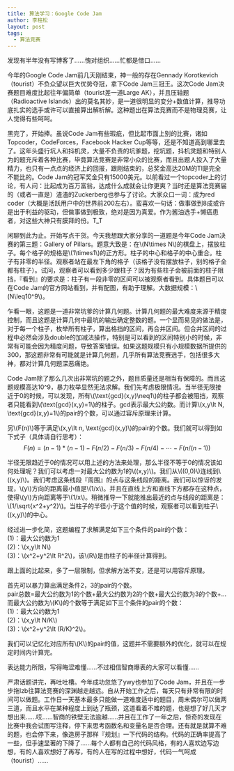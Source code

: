 ```yaml
---
title: 算法学习：Google Code Jam
author: 李柱松
layout: post
tags:
  - 算法竞赛
---
```


<script type="text/x-mathjax-config">
  MathJax.Hub.Config({
    extensions: ["tex2jax.js"],
    jax: ["input/TeX", "output/HTML-CSS"],
    tex2jax: {
      inlineMath: [ ['$','$'], ["\\(","\\)"] ],
      displayMath: [ ['$$','$$'], ["\\[","\\]"] ],
      processEscapes: true
    },
    "HTML-CSS": { availableFonts: ["TeX"] }
  });
  </script>

发现有半年没有写博客了......愧对组织......忙都是借口......

今年的Google Code Jam前几天刚结束，神一般的存在Gennady Korotkevich（tourist）不负众望以巨大优势夺冠，拿下Code Jam三冠王。这次Code Jam决赛题目难度比起往年偏简单（tourist差一道Large AK），并且压轴题（Radioactive Islands）出的莫名其妙，是一道很明显的变分+数值计算，推导功底扎实的选手或许可以直接算出解析解。这种题出在算法竞赛而不是物理竞赛，让人觉得有些呵呵。

黑完了，开始捧。虽说Code Jam有些瑕疵，但比起市面上别的比赛，诸如Topcoder，CodeForces，Facebook Hacker Cup等等，还是不知道高到哪里去了。这年头盛行坑人和抖机灵，大量不负责的坑爹题，挖坑题，抖机灵题和特别人为的题充斥着各种比赛，毕竟算法竞赛是非常小众的比赛，而且出题人投入了大量精力，也只有一点点的经济上的回报，跟刚结束的，总奖金高达20M的TI是完全不能比的。Code Jam的冠军奖金只有15000美元。以前看过一个topcoder上的讨论，有人问：比起成为百万富翁，达成什么成就会让你更爽？当时还是算法竞赛届的（或者一直是）渣渣的Zuckerberg也参与了讨论。大家众口一词：成为red coder（大概是活跃用户中的世界前200左右）。蛮喜欢一句话：做事做到8成或许是出于利益的驱动，但做事做到极致，绝对是因为真爱。作为酱油选手+懒癌患者，对这些大神只有膜拜的份。T_T

闲聊到此为止。开始写点干货。今天我想跟大家分享的一道题是今年Code Jam决赛的第三题：Gallery of Pillars。题意大致是：在\\(N\times N\\)的棋盘上，摆放柱子。每个格子的规格是\\(1\times1\\)的正方形。柱子的中心和格子的中心重合。柱子有非零的半径。观察者站在最左下角的格子（该格子没有摆放柱子，别的格子全都有柱子）。试问，观察者可以看到多少跟柱子？因为有些柱子会被前面的柱子阻挡，『看到』的要求是：柱子有一段非零的区间可以被观察者看到。具体题目可以在Code Jam的官方网站看到，并有配图，有助于理解。大数据规模：\\(N\leq10^9\\)。

乍看一眼，这题是一道非常坑爹的计算几何题。计算几何题的最大难度来源于精度控制，而且这题是计算几何中最坑的输出确定整数的题。一个显而易见的做法是，对于每一个柱子，枚举所有柱子，算出格挡的区间，再合并区间。但合并区间的过程中必然会涉及double的加减法操作，特别是可以看到的区间特别小的时候，非常有可能会因为精度问题，导致答案错误。如果这题规模只有小规模数据所提供的300，那这题非常有可能就是计算几何题，几乎所有算法竞赛选手，包括很多大神，都对计算几何题深恶痛绝。

Code Jam除了那么几次出非常坑的题之外，题目质量还是相当有保障的。而且这题规模高达10^9，暴力枚举显然无法求解。我们先考虑极限情况。当半径无限接近于0的时候，可以发现，所有\\(\text{gcd}(x,y)\neq1\\)的柱子都会被阻挡，观察者只能看到\\(\text{gcd}(x,y)=1\\)的柱子。gcd表示最大公约数。而计算\\(x,y\lt N, \text{gcd}(x,y)=1\\)的pair的个数，可以通过容斥原理来计算。

另\\(F(n)\\)等于满足\\(x,y\lt n, \text{gcd}(x,y)\\)的pair的个数。我们就可以得到如下式子（具体请自行思考）：
$$
F(n)=(n-1)*(n-1)-F(n/2)-F(n/3)-F(n/4)-\cdots-F(n/(n-1))
$$

半径无限趋近于0的情况可以用上述的方法来处理，那么半径不等于0的情况该如何处理呢？我们可以考虑一对最大公约数为1的\\((x,y)\\)。我们从\\((0,0)\\)连线到\\((x,y)\\)。我们考虑这条线段『周围』的点与这条线段的距离。我们可以惊讶的发现，\\(y\\)方向的距离最小值是\\(1/x\\)。并且在直线上方和直线下方都存在这种点，使得\\(y\\)方向距离等于\\(1/x\\)。稍微推导一下就能推出最近的点与线段的距离是：\\(1/\sqrt{x^2+y^2}\\)。当柱子的半径小于这个值的时候，观察者可以看到柱子\\((x,y)\\)的中心。

经过进一步化简，这题编程了求解满足如下三个条件的pair的个数：<br>
(1)：最大公约数为1<br>
(2)：\\(x,y\lt N\\)<br>
(3)：\\(x^2+y^2\lt R^2\\)，该\\(R\\)是由柱子的半径计算得到。

跟上面的比起来，多了一层限制，但求解方法不变，还是可以用容斥原理。

首先可以暴力算出满足条件2，3的pair的个数。<br>
pair总数=最大公约数为1的个数+最大公约数为2的个数+最大公约数为3的个数+...<br>
而最大公约数为\\(K\\)的个数等于满足如下三个条件的pair的个数：<br>
(1)：最大公约数为1<br>
(2)：\\(x,y\lt N/K\\)<br>
(3)：\\(x^2+y^2\lt (R/K)^2\\)。

我们可以记忆化对应所有\\(K\\)的pair的值，这题并不需要额外的优化，就可以在规定时间内计算完。

表达能力所限，写得晦涩难懂......不过相信智商爆表的大家可以看懂......

严肃话题讲完，再吐吐槽。今年成功忽悠了ywy也参加了Code Jam，并且在一步步拖lzb往算法竞赛的深渊越走越远。自从开始工作之后，每天只有非常有限的时间可以做题。工作日一天基本最多只能做一道难度适中的题目，周末偶尔可以做两三道，而且水平在某种程度上到达了瓶颈，这道看着不难的题，也是想了好几天才想出来......哎......智商的铁壁无法逾越......并且在工作了一年之后，惊奇的发现在比赛中我会试图写注释，停下来思考函数名和变量名是否合理。还有就是就算不难的题，也会停下来，像造房子那样『规划』一下代码的结构。代码的正确率提高了一些，但手速显著的下降了......每个人都有自己的代码风格，有的人喜欢边写边想，有的人喜欢想好了再写，有的人在写的过程中想好，代码一气呵成（tourist）......
